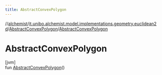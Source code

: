 ```yaml
---
title: AbstractConvexPolygon
---
```

//[alchemist](../../../index.html)/[it.unibo.alchemist.model.implementations.geometry.euclidean2d](../index.html)/[AbstractConvexPolygon](index.html)/[AbstractConvexPolygon](-abstract-convex-polygon.html)



# AbstractConvexPolygon



[jvm]\
fun [AbstractConvexPolygon](-abstract-convex-polygon.html)()




